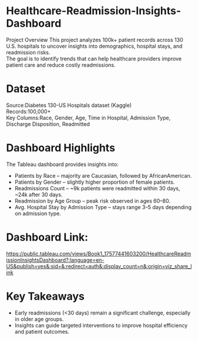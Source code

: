 # Healthcare-Readmission-Insights-Dashboard
Project Overview
This project analyzes 100k+ patient records across 130 U.S. hospitals to uncover insights into demographics, hospital stays, and readmission risks.  
The goal is to identify trends that can help healthcare providers improve patient care and reduce costly readmissions.

# Dataset
Source:Diabetes 130-US Hospitals dataset (Kaggle)  
Records:100,000+  
Key Columns:Race, Gender, Age, Time in Hospital, Admission Type, Discharge Disposition, Readmitted  

# Dashboard Highlights
The Tableau dashboard provides insights into:
- Patients by Race – majority are Caucasian, followed by AfricanAmerican.  
- Patients by Gender – slightly higher proportion of female patients.  
- Readmissions Count – ~9k patients were readmitted within 30 days, ~24k after 30 days.  
- Readmission by Age Group – peak risk observed in ages 60–80.  
- Avg. Hospital Stay by Admission Type – stays range 3–5 days depending on admission type.  

# Dashboard Link:
https://public.tableau.com/views/Book1_17577441603200/HealthcareReadmissionInsightsDashboard?:language=en-US&publish=yes&:sid=&:redirect=auth&:display_count=n&:origin=viz_share_link

# Key Takeaways
- Early readmissions (<30 days) remain a significant challenge, especially in older age groups.  
- Insights can guide targeted interventions to improve hospital efficiency and patient outcomes.  
